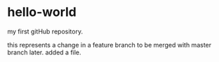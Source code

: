 # hello-world
my first gitHub repository.

this represents a change in a feature branch to be merged with master branch later.
added a file.

